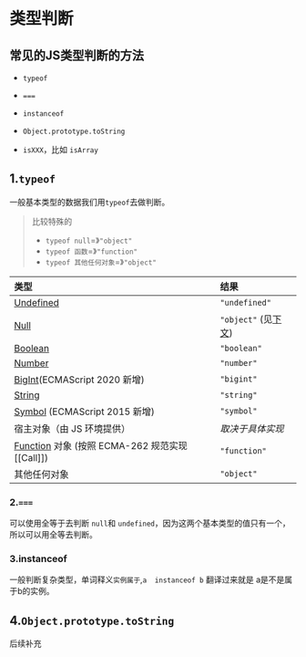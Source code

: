 # 类型判断

## 常见的JS类型判断的方法

- `typeof`

- `===`

- `instanceof`

- `Object.prototype.toString`

- `isXXX`，比如 `isArray`







## 1.`typeof`

一般基本类型的数据我们用`typeof`去做判断。

> 比较特殊的
>
> + `typeof null`=》`"object"`
> + `typeof 函数`=》`"function"`
> + `typeof 其他任何对象`=》`"object"`



| 类型                                                         | 结果                                                         |
| :----------------------------------------------------------- | :----------------------------------------------------------- |
| [Undefined](https://developer.mozilla.org/zh-CN/docs/Glossary/undefined) | `"undefined"`                                                |
| [Null](https://developer.mozilla.org/zh-CN/docs/Glossary/Null) | `"object"` (见[下文](https://developer.mozilla.org/zh-CN/docs/Web/JavaScript/Reference/Operators/typeof#typeof_null)) |
| [Boolean](https://developer.mozilla.org/zh-CN/docs/Glossary/Boolean) | `"boolean"`                                                  |
| [Number](https://developer.mozilla.org/zh-CN/docs/Glossary/Number) | `"number"`                                                   |
| [BigInt](https://developer.mozilla.org/zh-CN/docs/Glossary/BigInt)(ECMAScript 2020 新增) | `"bigint"`                                                   |
| [String](https://developer.mozilla.org/zh-CN/docs/Glossary/String) | `"string"`                                                   |
| [Symbol](https://developer.mozilla.org/zh-CN/docs/Glossary/Symbol) (ECMAScript 2015 新增) | `"symbol"`                                                   |
| 宿主对象（由 JS 环境提供）                                   | *取决于具体实现*                                             |
| [Function](https://developer.mozilla.org/zh-CN/docs/Glossary/Function) 对象 (按照 ECMA-262 规范实现 [[Call]]) | `"function"`                                                 |
| 其他任何对象                                                 | `"object"`                                                   |





### 2.`===`

可以使用全等于去判断 `null`和 `undefined`，因为这两个基本类型的值只有一个，所以可以用全等去判断。



### 3.instanceof

一般判断复杂类型，单词释义`实例属于`,`a  instanceof b` 翻译过来就是 a是不是属于b的实例。



## 4.`Object.prototype.toString`

后续补充
